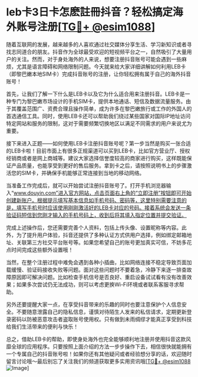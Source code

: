 # leb卡3日卡怎麽註冊抖音？轻松搞定海外账号注册[[TG💪+ @esim1088](https://t.me/s/esim1088)]

随着互联网的发展，越来越多的人喜欢通过社交媒体分享生活、学习新知识或者寻找志同道合的朋友。抖音作为全球最受欢迎的短视频平台之一，自然吸引了大量用户的关注。然而，对于身处海外的人来说，想要注册抖音账号可能会遇到一些麻烦，尤其是语言障碍和网络限制问题。今天就来给大家详细讲解如何利用LEB卡（即黎巴嫩本地SIM卡）完成抖音账号的注册，让你轻松拥有属于自己的海外抖音账号！

首先，让我们了解一下什么是LEB卡以及它为什么适合用来注册抖音。LEB卡是一种专门为黎巴嫩市场设计的手机SIM卡，提供本地通话、短信及数据流量服务。由于其覆盖范围广、资费合理且操作简单，成为许多在黎巴嫩旅行或工作的外国人的首选通信工具。同时，使用LEB卡还可以帮助我们绕过某些国家对国际IP地址访问特定网站和服务的限制，这对于需要频繁切换地区以满足不同需求的用户来说尤为重要。

接下来进入正题——如何使用LEB卡注册抖音账号呢？第一步当然是购买一张合适的LEB卡啦！目前市面上有很多正规渠道可以买到LEB卡，比如官方营业厅、授权经销商或者是网上商城等。建议大家选择信誉度较高的商家进行购买，这样既能保证产品质量，也能享受到更好的售后服务。拿到卡之后，请按照说明书上的步骤激活您的SIM卡，并确保手机能够正常连接到当地的移动网络。

当准备工作完成后，就可以开始尝试注册抖音账号了。打开手机浏览器输入“www.douyin.com”进入官方网站，点击页面右上角的“立即注册”按钮即可开始创建新账户。根据提示填写基本信息如手机号码、密码等，这里特别需要注意的是，填写手机号时应该使用刚刚激活好的LEB卡对应的号码。接着系统会发送一条验证码短信到您刚才输入的手机号码上，收到后将其填入指定位置并提交验证。

完成上述操作后，您还需要完善个人资料，包括上传头像、设置昵称等内容。此外，为了提升用户体验，抖音还提供了多种认证方式供用户选择，例如绑定邮箱地址、关联第三方社交平台账号等。如果您希望自己的账号更加真实可信，不妨多花点时间完成这些额外设置哦！

当然，在整个注册过程中难免会遇到各种小插曲，比如网络连接不稳定导致页面加载缓慢、验证码接收失败等问题。面对这些问题时不要着急，冷静下来逐一排查故障原因即可解决问题。比如检查手机信号是否良好、重启设备试试看有没有改善效果；如果多次尝试仍无法成功，则可以考虑更换Wi-Fi环境或者联系客服寻求帮助。

另外还要提醒大家一点，在享受抖音带来的乐趣的同时也要注意保护个人信息安全。不要随意泄露自己的隐私信息，谨慎对待陌生人发来的私信请求，定期更新登录密码以防被恶意攻击者盗取账号使用权。只有做到未雨绸缪才能真正享受到科技给我们生活带来的便利与快乐！

总之，借助LEB卡的帮助，即使身处海外也完全能够顺利地注册并使用抖音这款风靡全球的应用程序。只要按照上面介绍的方法一步步操作下去，相信很快就能拥有一个专属自己的抖音账号啦！如果你还有其他疑问或者经验想分享的话，欢迎随时留言讨论哦～最后别忘了关注我们的频道获取更多实用资讯哦[[TG💪+ @esim1088](https://t.me/s/esim1088) ![Image](https://i.postimg.cc/4NQfJmqS/Snipaste-2025-05-13-00-14-12.png)]
